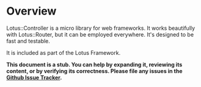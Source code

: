 # Overview

Lotus::Controller is a micro library for web frameworks. It works beautifully
with Lotus::Router, but it can be employed everywhere. It's designed to be
fast and testable.

It is included as part of the Lotus Framework.

**This document is a stub. You can help by expanding it, reviewing its content,
or by verifying its correctness. Please file any issues in the
[Github Issue Tracker](https://github.com/lotus/docs/issues).**
